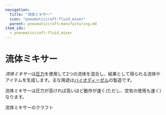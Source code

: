 ```yaml
---
navigation:
  title: "流体ミキサー"
  icon: "pneumaticcraft:fluid_mixer"
  parent: pneumaticcraft:manufacturing.md
item_ids:
  - pneumaticcraft:fluid_mixer
---
```


# 流体ミキサー

*流体ミキサー*は[圧力](../base_concepts/pressure.md)を使用して2つの流体を混合し、結果として得られる流体やアイテムを生成します。主な用途は[バイオディーゼル](../renewables/biodiesel.md)の製造です。

流体ミキサーは圧力が高ければ高いほど動作が速く(ただし、空気の使用も速く)なります。

流体ミキサーのクラフト

<Recipe id="pneumaticcraft:fluid_mixer" />

